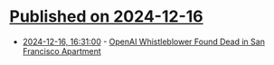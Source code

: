 # [Published on 2024-12-16](index.md)

* [2024-12-16, 16:31:00](https://soylentnews.org/article.pl?sid=24/12/15/1844240&from=rss) - [OpenAI Whistleblower Found Dead in San Francisco Apartment](https://soylentnews.org/article.pl?sid=24/12/15/1844240&from=rss)
